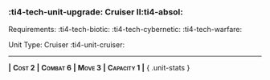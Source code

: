 ### :ti4-tech-unit-upgrade: **Cruiser II**:ti4-absol:

Requirements: :ti4-tech-biotic: :ti4-tech-cybernetic: :ti4-tech-warfare:

Unit Type: Cruiser :ti4-unit-cruiser:

---

__|__ <span style="font-variant:small-caps;white-space: nowrap;">**Cost 2**</span> __|__ <span style="font-variant:small-caps;white-space: nowrap;">**Combat 6**</span> __|__ <span style="font-variant:small-caps;white-space: nowrap;">**Move 3**</span> __|__ <span style="font-variant:small-caps;white-space: nowrap;">**Capacity 1**</span> __|__
{ .unit-stats }
